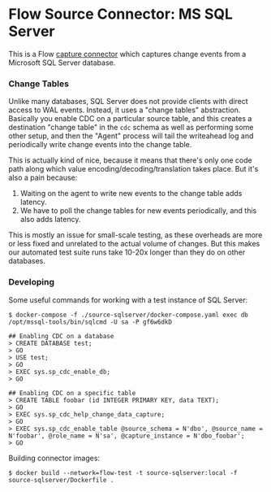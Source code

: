 Flow Source Connector: MS SQL Server
====================================

This is a Flow [capture connector](https://docs.estuary.dev/concepts/captures/)
which captures change events from a Microsoft SQL Server database.

### Change Tables

Unlike many databases, SQL Server does not provide clients with direct access
to WAL events. Instead, it uses a "change tables" abstraction. Basically you
enable CDC on a particular source table, and this creates a destination "change table"
in the `cdc` schema as well as performing some other setup, and then the "Agent"
process will tail the writeahead log and periodically write change events into
the change table.

This is actually kind of nice, because it means that there's only one code path
along which value encoding/decoding/translation takes place. But it's also a pain
because:

  1. Waiting on the agent to write new events to the change table adds latency.
  2. We have to poll the change tables for new events periodically, and this also
     adds latency.

This is mostly an issue for small-scale testing, as these overheads are more or
less fixed and unrelated to the actual volume of changes. But this makes our
automated test suite runs take 10-20x longer than they do on other databases.

### Developing

Some useful commands for working with a test instance of SQL Server:

    $ docker-compose -f ./source-sqlserver/docker-compose.yaml exec db /opt/mssql-tools/bin/sqlcmd -U sa -P gf6w6dkD

    ## Enabling CDC on a database
    > CREATE DATABASE test;
    > GO
    > USE test;
    > GO
    > EXEC sys.sp_cdc_enable_db;
    > GO

    ## Enabling CDC on a specific table
    > CREATE TABLE foobar (id INTEGER PRIMARY KEY, data TEXT);
    > GO
    > EXEC sys.sp_cdc_help_change_data_capture;
    > GO
    > EXEC sys.sp_cdc_enable_table @source_schema = N'dbo', @source_name = N'foobar', @role_name = N'sa', @capture_instance = N'dbo_foobar';
    > GO

Building connector images:

    $ docker build --network=flow-test -t source-sqlserver:local -f source-sqlserver/Dockerfile .
